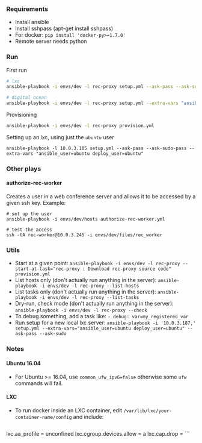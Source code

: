 ### Requirements

* Install ansible
* Install sshpass (apt-get install sshpass)
* For docker: `pip install 'docker-py>=1.7.0'`
* Remote server needs python

### Run

First run

```bash
# lxc
ansible-playbook -i envs/dev -l rec-proxy setup.yml --ask-pass --ask-sudo-pass --extra-vars "ansible_user=ubuntu common_ufw_ipv6=false"

# digital ocean
ansible-playbook -i envs/dev -l rec-proxy setup.yml --extra-vars "ansible_user=root"
```

Provisioning

```bash
ansible-playbook -i envs/dev -l rec-proxy provision.yml
```

Setting up an lxc, using just the `ubuntu` user

```
ansible-playbook -l 10.0.3.105 setup.yml --ask-pass --ask-sudo-pass --extra-vars "ansible_user=ubuntu deploy_user=ubuntu"
```

### Other plays

#### authorize-rec-worker

Creates a user in a web conference server and allows it to be accessed by a given ssh key. Example:

```
# set up the user
ansible-playbook -i envs/dev/hosts authorize-rec-worker.yml

# test the access
ssh -tA rec-worker@10.0.3.245 -i envs/dev/files/rec_worker
```

### Utils

* Start at a given point: `ansible-playbook -i envs/dev -l rec-proxy --start-at-task="rec-proxy : Download rec-proxy source code" provision.yml`
* List hosts only (don't actually run anything in the server): `ansible-playbook -i envs/dev -l rec-proxy --list-hosts`
* List tasks only (don't actually run anything in the server): `ansible-playbook -i envs/dev -l rec-proxy --list-tasks`
* Dry-run, check mode (don't actually run anything in the server): `ansible-playbook -i envs/dev -l rec-proxy --check`
* To debug something, add a task like: `- debug: var=my_registered_var`
* Run setup for a new local lxc server: `ansible-playbook -i '10.0.3.187,' setup.yml --extra-vars="ansible_user=ubuntu deploy_user=ubuntu" --ask-pass --ask-sudo`

### Notes

#### Ubuntu 16.04

* For Ubuntu >= 16.04, use `common_ufw_ipv6=false` otherwise some `ufw` commands will fail.

#### LXC

* To run docker inside an LXC container, edit `/var/lib/lxc/your-container-name/config` and include:

    ```
lxc.aa_profile = unconfined
lxc.cgroup.devices.allow = a
lxc.cap.drop =
    ```

